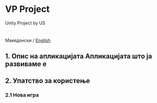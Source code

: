 # VP Project
Unity Project by US
#
Македонски / [English](http://google.com)
## 1. Опис на апликацијата Апликацијата што ја развиваме е 

## 2. Упатство за користењe

### 2.1 Нова игра
